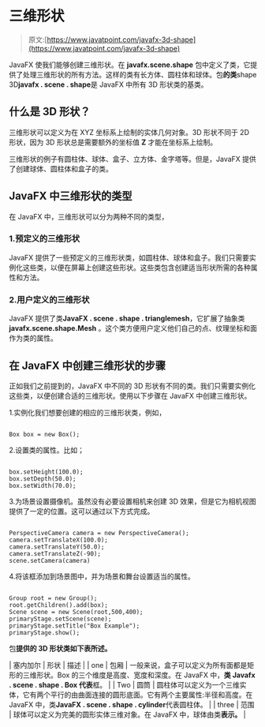 # 三维形状

> 原文:[https://www.javatpoint.com/javafx-3d-shape](https://www.javatpoint.com/javafx-3d-shape)

JavaFX 使我们能够创建三维形状。在 **javafx.scene.shape** 包中定义了类，它提供了处理三维形状的所有方法。这样的类有长方体、圆柱体和球体。包**的类**shape 3D**javafx . scene . shape**是 JavaFX 中所有 3D 形状类的基类。

## 什么是 3D 形状？

三维形状可以定义为在 XYZ 坐标系上绘制的实体几何对象。3D 形状不同于 2D 形状，因为 3D 形状总是需要额外的坐标值 **Z** 才能在坐标系上绘制。

三维形状的例子有圆柱体、球体、盒子、立方体、金字塔等。但是，JavaFX 提供了创建球体、圆柱体和盒子的类。

## JavaFX 中三维形状的类型

在 JavaFX 中，三维形状可以分为两种不同的类型，

### 1.预定义的三维形状

JavaFX 提供了一些预定义的三维形状类，如圆柱体、球体和盒子。我们只需要实例化这些类，以便在屏幕上创建这些形状。这些类包含创建适当形状所需的各种属性和方法。

### 2.用户定义的三维形状

JavaFX 提供了类**JavaFX . scene . shape . trianglemesh**，它扩展了抽象类 **javafx.scene.shape.Mesh** 。这个类方便用户定义他们自己的点、纹理坐标和面作为类的属性。

## 在 JavaFX 中创建三维形状的步骤

正如我们之前提到的，JavaFX 中不同的 3D 形状有不同的类。我们只需要实例化这些类，以便创建合适的三维形状。使用以下步骤在 JavaFX 中创建三维形状。

1.实例化我们想要创建的相应的三维形状类，例如，

```

Box box = new Box();

```

2.设置类的属性。比如；

```

box.setHeight(100.0);
box.setDepth(50.0);
box.setWidth(70.0); 

```

3.为场景设置摄像机。虽然没有必要设置相机来创建 3D 效果，但是它为相机视图提供了一定的位置。这可以通过以下方式完成。

```

PerspectiveCamera camera = new PerspectiveCamera(); 
camera.setTranslateX(100.0);
camera.setTranslateY(50.0);
camera.setTranslateZ(-90);
scene.setCamera(camera)

```

4.将该框添加到场景图中，并为场景和舞台设置适当的属性。

```

Group root = new Group(); 
root.getChildren().add(box); 
Scene scene = new Scene(root,500,400);
primaryStage.setScene(scene);
primaryStage.setTitle("Box Example");
primaryStage.show();

```

包**提供的 3D 形状类如下表所述。**

| 塞内加尔 | 形状 | 描述 |
| one | 包厢 | 一般来说，盒子可以定义为所有面都是矩形的三维形状。Box 的三个维度是高度、宽度和深度。在 JavaFX 中，**类 Javafx . scene . shape . Box 代表**框。 |
| Two | 圆筒 | 圆柱体可以定义为一个三维实体，它有两个平行的由曲面连接的圆形底面。它有两个主要属性:半径和高度。在 JavaFX 中，类**JavaFX . scene . shape . cylinder**代表圆柱体。 |
| three | 范围 | 球体可以定义为完美的圆形实体三维对象。在 JavaFX 中，球体由类**表示。** |